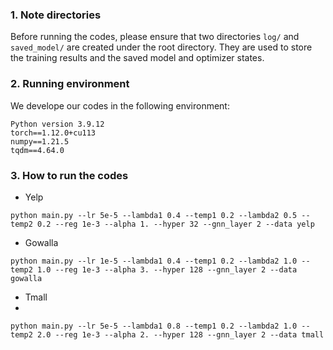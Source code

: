### 1. Note directories

Before running the codes, please ensure that two directories `log/` and `saved_model/` are created under the root directory. They are used to store the training results and the saved model and optimizer states.

### 2. Running environment

We develope our codes in the following environment:

```
Python version 3.9.12
torch==1.12.0+cu113
numpy==1.21.5
tqdm==4.64.0
```

### 3. How to run the codes

* Yelp
```
python main.py --lr 5e-5 --lambda1 0.4 --temp1 0.2 --lambda2 0.5 --temp2 0.2 --reg 1e-3 --alpha 1. --hyper 32 --gnn_layer 2 --data yelp
```

* Gowalla

```
python main.py --lr 1e-5 --lambda1 0.4 --temp1 0.2 --lambda2 1.0 --temp2 1.0 --reg 1e-3 --alpha 3. --hyper 128 --gnn_layer 2 --data gowalla
```

* Tmall
* 
```
python main.py --lr 5e-5 --lambda1 0.8 --temp1 0.2 --lambda2 1.0 --temp2 2.0 --reg 1e-3 --alpha 2. --hyper 128 --gnn_layer 2 --data tmall
```


